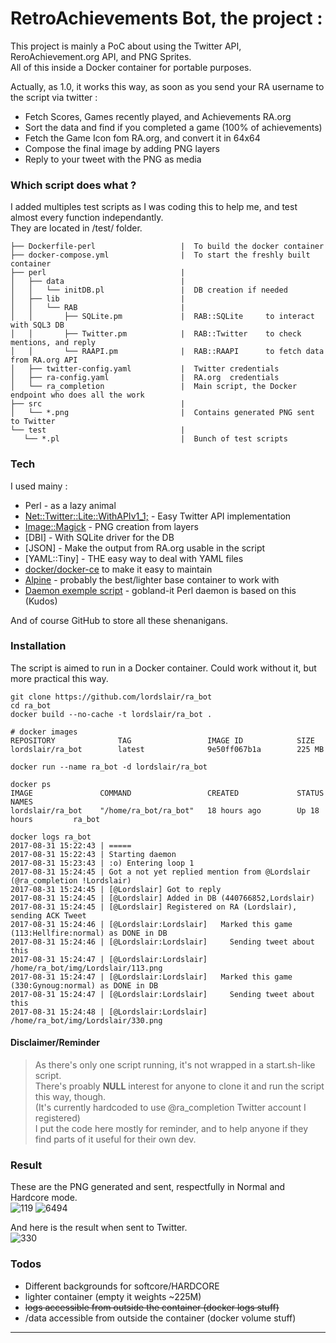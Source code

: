 # RetroAchievements Bot, the project :

This project is mainly a PoC about using the Twitter API, ReroAchievement.org API, and PNG Sprites.  
All of this inside a Docker container for portable purposes.

Actually, as 1.0, it works this way, as soon as you send your RA username to the script via twitter :

 - Fetch Scores, Games recently played, and Achievements RA.org
 - Sort the data and find if you completed a game (100% of achievements)
 - Fetch the Game Icon fom RA.org, and convert it in 64x64
 - Compose the final image by adding PNG layers
 - Reply to your tweet with the PNG as media

### Which script does what ?

I added multiples test scripts as I was coding this to help me, and test almost every function independantly.  
They are located in /test/ folder.

```
├── Dockerfile-perl                   |  To build the docker container
├── docker-compose.yml                |  To start the freshly built container
├── perl                              |
│   ├── data                          |
│   │   └── initDB.pl                 |  DB creation if needed
│   ├── lib                           |
│   │   └── RAB                       |
│   │       ├── SQLite.pm             |  RAB::SQLite     to interact with SQL3 DB
│   │       ├── Twitter.pm            |  RAB::Twitter    to check mentions, and reply
│   │       └── RAAPI.pm              |  RAB::RAAPI      to fetch data from RA.org API
│   ├── twitter-config.yaml           |  Twitter credentials
│   ├── ra-config.yaml                |  RA.org  credentials
│   └── ra_completion                 |  Main script, the Docker endpoint who does all the work
├── src                               |  
│   └── *.png                         |  Contains generated PNG sent to Twitter
└── test                              |  
   └── *.pl                           |  Bunch of test scripts
```

### Tech

I used mainy :

* Perl - as a lazy animal
* [Net::Twitter::Lite::WithAPIv1_1;][CPANTwitt] - Easy Twitter API implementation
* [Image::Magick][CPANIM] - PNG creation from layers
* [DBI] - With SQLite driver for the DB
* [JSON] - Make the output from RA.org usable in the script
* [YAML::Tiny] - THE easy way to deal with YAML files
* [docker/docker-ce][docker] to make it easy to maintain
* [Alpine][alpine] - probably the best/lighter base container to work with
* [Daemon exemple script][daemon] - gobland-it Perl daemon is based on this (Kudos)

And of course GitHub to store all these shenanigans. 

### Installation

The script is aimed to run in a Docker container. Could work without it, but more practical this way.  

```
git clone https://github.com/lordslair/ra_bot
cd ra_bot
docker build --no-cache -t lordslair/ra_bot .
```

```
# docker images
REPOSITORY              TAG                 IMAGE ID            SIZE
lordslair/ra_bot        latest              9e50ff067b1a        225 MB
```

```
docker run --name ra_bot -d lordslair/ra_bot
```

```
docker ps
IMAGE               COMMAND                 CREATED             STATUS              NAMES
lordslair/ra_bot    "/home/ra_bot/ra_bot"   18 hours ago        Up 18 hours         ra_bot
```

```
docker logs ra_bot
2017-08-31 15:22:43 | =====
2017-08-31 15:22:43 | Starting daemon
2017-08-31 15:23:43 | :o) Entering loop 1
2017-08-31 15:24:45 | Got a not yet replied mention from @Lordslair (@ra_completion !Lordslair)
2017-08-31 15:24:45 | [@Lordslair] Got to reply
2017-08-31 15:24:45 | [@Lordslair] Added in DB (440766852,Lordslair)
2017-08-31 15:24:45 | [@Lordslair] Registered on RA (Lordslair), sending ACK Tweet
2017-08-31 15:24:46 | [@Lordslair:Lordslair]   Marked this game (113:Hellfire:normal) as DONE in DB
2017-08-31 15:24:46 | [@Lordslair:Lordslair]     Sending tweet about this
2017-08-31 15:24:47 | [@Lordslair:Lordslair]     /home/ra_bot/img/Lordslair/113.png
2017-08-31 15:24:47 | [@Lordslair:Lordslair]   Marked this game (330:Gynoug:normal) as DONE in DB
2017-08-31 15:24:47 | [@Lordslair:Lordslair]     Sending tweet about this
2017-08-31 15:24:48 | [@Lordslair:Lordslair]     /home/ra_bot/img/Lordslair/330.png
```  

#### Disclaimer/Reminder

>As there's only one script running, it's not wrapped in a start.sh-like script.  
>There's proably **NULL** interest for anyone to clone it and run the script this way, though.  
>(It's currently hardcoded to use @ra_completion Twitter account I registered)  
>I put the code here mostly for reminder, and to help anyone if they find parts of it useful for their own dev.

### Result

These are the PNG generated and sent, respectfully in Normal and Hardcore mode.  
![119][119-Normal]
![6494][6494-Hardcore]  

And here is the result when sent to Twitter.  
![330][330-Twitter]

### Todos

 - Different backgrounds for softcore/HARDCORE
 - lighter container (empty it weights ~225M)
 - ~~logs accessible from outside the container (docker logs stuff)~~
 - /data accessible from outside the container (docker volume stuff)

---
   [CPANTwitt]: <http://search.cpan.org/~mmims/Net-Twitter-Lite-0.12008/lib/Net/Twitter/Lite/WithAPIv1_1.pod>
   [CPANIM]: <http://search.cpan.org/~jcristy/PerlMagick-6.89-1/Magick.pm>
   [daemon]: <http://www.andrewault.net/2010/05/27/creating-a-perl-daemon-in-ubuntu/>
   [docker]: <https://github.com/docker/docker-ce>
   [alpine]: <https://github.com/alpinelinux>

   [119-Normal]: <https://raw.githubusercontent.com/lordslair/ra_bot/master/Screenshot-119-Normal.png>
   [6494-Hardcore]: <https://raw.githubusercontent.com/lordslair/ra_bot/master/Screenshot-6494-Hardcore.png>
   [330-Twitter]: <https://raw.githubusercontent.com/lordslair/ra_bot/master/Screenshot-330-Twitter.png>
